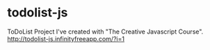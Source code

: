 # todolist-js
ToDoList Project I've created with "The Creative Javascript Course". <br/>
http://todolist-js.infinityfreeapp.com/?i=1
